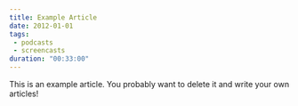 ```yaml
---
title: Example Article
date: 2012-01-01
tags: 
 - podcasts
 - screencasts
duration: "00:33:00"
---
```


This is an example article. You probably want to delete it and write your own articles!
